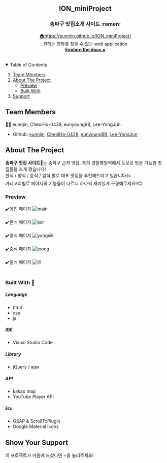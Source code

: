 
<!-- PROJECT LOGO -->
<br />
<p align="center">

  <h2 align="center">ION_miniProject</h2>
  <h3 align="center">송파구 맛집소개 사이트 :ramen:</h3> 

  <p align="center">
    <a href="https://eunnjin.github.io/ION_miniProject/">🏠https://eunnjin.github.io/ION_miniProject/</a>
    <br />
    원하는 영화를 찾을 수 있는 web application
    <br />
    <a href="https://github.com/eunnjin/ION_miniProject">
        <strong>Explore the docs »</strong>
    </a>
    <br />
    <br />
  </p>
</p>

<!-- TABLE OF CONTENTS -->
<details open="open">
  <summary>Table of Contents</summary>
  <ol>
    <li>
        <a href="#team-members">Team Members</a>
    </li>
    <li>
      <a href="#about-the-project">About The Project</a>
      <ul>
        <li><a href="#preview">Preview</a></li>
        <li><a href="#built-with">Built With</a></li>
      </ul>
    </li>
    <li><a href="#show-your-support">Support</a></li>
  </ol>
</details>

<!-- ABOUT THE Team -->

## Team Members

👩‍💻 eunnjin, CheolHo-0428, eunyoung98, Lee-YongJun

-   Github: [eunnjin](https://github.com/eunnjin), [CheolHo-0428](https://github.com/CheolHo-0428), [eunyoung98](https://github.com/eunyoung98), [Lee-YongJun](https://github.com/Lee-YongJun)

<!-- ABOUT THE PROJECT -->

## About The Project

<strong>송파구 맛집 사이트:bento:</strong>는 송파구 근처 맛집, 특히 경찰병원역에서 도보로 방문 가능한 맛집들을 소개 했습니다! <br>
한식 / 양식 / 중식 / 일식 별로 대표 맛집을 추천해드리고 있습니다:thumbsup: <br>
카테고리별로 페이지의 기능들이 다르니 하나씩 재미있게 구경해주세요!!:blush:


### Preview

:heavy_check_mark:메인 페이지
![main](https://user-images.githubusercontent.com/71173591/134480156-3a137af5-89e7-4e4a-ad6c-e531d4c22eef.png) <br><br>
:heavy_check_mark:한식 페이지
![kor](https://user-images.githubusercontent.com/71173591/134603003-7d699e26-1f95-4a17-a614-c5d101050124.jpg)<br><br>
:heavy_check_mark:양식 페이지
![yangsik](https://user-images.githubusercontent.com/71173591/134602679-06eac3ee-a6f2-4d26-82f6-afe782ca17f9.jpg)<br><br>
:heavy_check_mark:중식 페이지
![joong](https://user-images.githubusercontent.com/71173591/134606737-ab944561-eeae-464a-95a5-ea25e3ea09cf.jpg)<br><br>
:heavy_check_mark:일식 페이지
![ill](https://user-images.githubusercontent.com/71173591/134606924-2fc3f04b-0a16-4a68-8103-d28480e121f6.jpg)<br><br>


### Built With 🔨

##### Language

-   html
-   css
-   js

##### IDE

-   Visual Studio Code


##### Library

-   jQuery / ajax

##### API

-   kakao map
-   YouTube Player API

##### Etc

-   GSAP & ScrollToPlugin
-   Google Material Icons

<!-- Support -->

## Show Your Support

이 프로젝트가 마음에 드셨다면 ⭐️을 눌러주세요!
